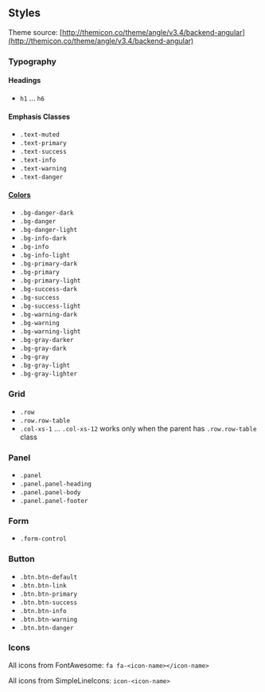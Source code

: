 ## Styles

Theme source: [http://themicon.co/theme/angle/v3.4/backend-angular](http://themicon.co/theme/angle/v3.4/backend-angular)

### Typography

#### Headings

* `h1` ... `h6`

#### Emphasis Classes

* `.text-muted`
* `.text-primary`
* `.text-success`
* `.text-info`
* `.text-warning`
* `.text-danger`

#### [Colors](http://themicon.co/theme/angle/v3.4/backend-angular/#/app/colors)

* `.bg-danger-dark`
* `.bg-danger`
* `.bg-danger-light`
* `.bg-info-dark`
* `.bg-info`
* `.bg-info-light`
* `.bg-primary-dark`
* `.bg-primary`
* `.bg-primary-light`
* `.bg-success-dark`
* `.bg-success`
* `.bg-success-light`
* `.bg-warning-dark`
* `.bg-warning`
* `.bg-warning-light`
* `.bg-gray-darker`
* `.bg-gray-dark`
* `.bg-gray`
* `.bg-gray-light`
* `.bg-gray-lighter`

### Grid

* `.row`
* `.row.row-table`
* `.col-xs-1` ... `.col-xs-12` works only when the parent has `.row.row-table` class

### Panel

* `.panel`
* `.panel.panel-heading`
* `.panel.panel-body`
* `.panel.panel-footer`

### Form

* `.form-control`

### Button

* `.btn.btn-default`
* `.btn.btn-link`
* `.btn.btn-primary`
* `.btn.btn-success`
* `.btn.btn-info`
* `.btn.btn-warning`
* `.btn.btn-danger`

### Icons

All icons from FontAwesome: `fa fa-<icon-name></icon-name>`

All icons from SimpleLineIcons: `icon-<icon-name>`
